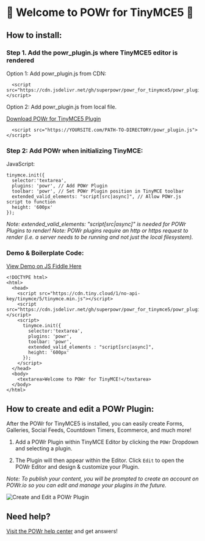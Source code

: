 # 🎉 Welcome to POWr for TinyMCE5 🎉

## How to install:

### Step 1. Add the powr_plugin.js where TinyMCE5 editor is rendered

Option 1: Add powr_plugin.js from CDN:

      <script src="https://cdn.jsdelivr.net/gh/superpowr/powr_for_tinymce5/powr_plugin.js"></script>

Option 2: Add powr_plugin.js from local file.

[Download POWr for TinyMCE5 Plugin](https://cdn.jsdelivr.net/gh/superpowr/powr_for_tinymce5/powr_plugin.js)

      <script src="https://YOURSITE.com/PATH-TO-DIRECTORY/powr_plugin.js"></script>


### Step 2: Add POWr when initializing TinyMCE:
JavaScript:

    tinymce.init({
      selector:'textarea',
      plugins: 'powr', // Add POWr Plugin
      toolbar: 'powr', // Set POWr Plugin position in TinyMCE toolbar
      extended_valid_elements: "script[src|async]", // Allow POWr.js script to function
      height: '600px'
    });

*Note: extended_valid_elements: "script[src|async]" is needed for POWr Plugins to render!*
*Note: POWr plugins require an http or https request to render (i.e. a server needs to be running and not just the local filesystem).*

### Demo & Boilerplate Code:

[View Demo on JS Fiddle Here](https://jsfiddle.net/1k6p8hzu/)

    <!DOCTYPE html>
    <html>
      <head>
        <script src="https://cdn.tiny.cloud/1/no-api-key/tinymce/5/tinymce.min.js"></script>
        <script src="https://cdn.jsdelivr.net/gh/superpowr/powr_for_tinymce5/powr_plugin.js"></script>
        <script>
          tinymce.init({
            selector:'textarea',
            plugins: 'powr',
            toolbar: 'powr',
            extended_valid_elements : "script[src|async]",
            height: '600px'
          });
        </script>
      </head>
      <body>
        <textarea>Welcome to POWr for TinyMCE!</textarea>
      </body>
    </html>


## How to create and edit a POWr Plugin:

After the POWr for TinyMCE5 is installed, you can easily create Forms, Galleries, Social Feeds, Countdown Timers, Ecommerce, and much more!

1. Add a POWr Plugin within TinyMCE Editor by clicking the `POWr` Dropdown and selecting a plugin.

2. The Plugin  will then appear within the Editor. Click `Edit` to open the POWr Editor and design & customize your Plugin.

*Note: To publish your content, you will be prompted to create an account on POWr.io so you can edit and manage your plugins in the future.*

![Create and Edit a POWr Plugin](https://powr.s3-us-west-1.amazonaws.com/email+gifs++/On+page+edit "Create and Edit a POWr Plugin")

## Need help?
[Visit the POWr help center](https://www.powr.io/knowledge-base) and get answers!

